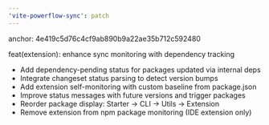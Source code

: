 ```yaml
---
'vite-powerflow-sync': patch
---
```


anchor: 4e419c5d76c4cf9ab890b9a22ae35b712c592480

feat(extension): enhance sync monitoring with dependency tracking

- Add dependency-pending status for packages updated via internal deps
- Integrate changeset status parsing to detect version bumps
- Add extension self-monitoring with custom baseline from package.json
- Improve status messages with future versions and trigger packages
- Reorder package display: Starter → CLI → Utils → Extension
- Remove extension from npm package monitoring (IDE extension only)
